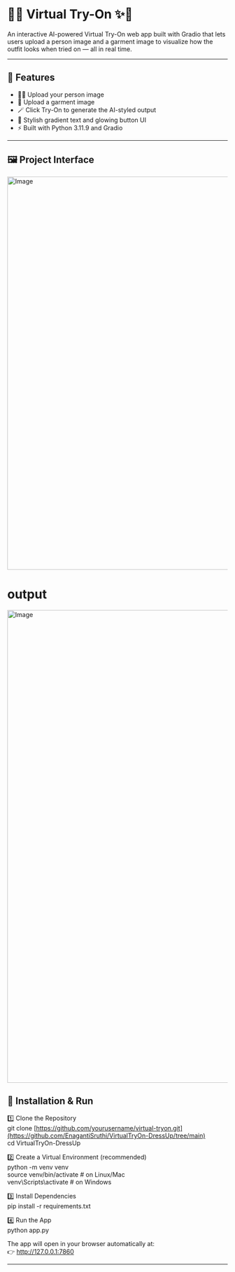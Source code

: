 # 👗✨ Virtual Try-On ✨👜

An interactive AI-powered Virtual Try-On web app built with Gradio that lets users upload a person image and a garment image to visualize how the outfit looks when tried on — all in real time.

------------------------------------------------------------

## 🌈 Features

- 🧍‍♀️ Upload your person image  
- 👕 Upload a garment image  
- 🪄 Click Try-On to generate the AI-styled output  
- 🌟 Stylish gradient text and glowing button UI  
- ⚡ Built with Python 3.11.9 and Gradio  


------------------------------------------------------------

## 🖼️ Project Interface

<img width="1920" height="898" alt="Image" src="https://github.com/user-attachments/assets/deca43f1-b8a3-4c74-9c9a-711faadee0b9" />

# output
<img width="1920" height="1080" alt="Image" src="https://github.com/user-attachments/assets/96e45f89-8d7c-436c-8619-fbd38b05a3d0" />


## 🚀 Installation & Run

1️⃣ Clone the Repository  
git clone [https://github.com/yourusername/virtual-tryon.git](https://github.com/EnagantiSruthi/VirtualTryOn-DressUp/tree/main)  
cd VirtualTryOn-DressUp  

2️⃣ Create a Virtual Environment (recommended)  
python -m venv venv  
source venv/bin/activate      # on Linux/Mac  
venv\Scripts\activate         # on Windows  

3️⃣ Install Dependencies  
pip install -r requirements.txt  

4️⃣ Run the App  
python app.py  

The app will open in your browser automatically at:  
👉 http://127.0.0.1:7860

------------------------------------------------------------

